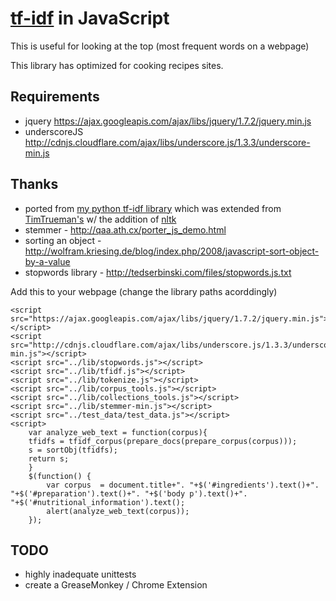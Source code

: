 # [tf-idf](http://en.wikipedia.org/wiki/Tf*idf) in JavaScript

This is useful for looking at the top (most frequent words on a webpage)

This library has optimized for cooking recipes sites. 


## Requirements

* jquery https://ajax.googleapis.com/ajax/libs/jquery/1.7.2/jquery.min.js
* underscoreJS http://cdnjs.cloudflare.com/ajax/libs/underscore.js/1.3.3/underscore-min.js 


## Thanks

* ported from [my python tf-idf library](https://github.com/spatzle/tf-idf) which was extended from [TimTrueman's](https://github.com/timtrueman/tf-idf) w/ the addition of [nltk](http://nltk.org/)
* stemmer - http://qaa.ath.cx/porter_js_demo.html
* sorting an object - http://wolfram.kriesing.de/blog/index.php/2008/javascript-sort-object-by-a-value
* stopwords library - http://tedserbinski.com/files/stopwords.js.txt

Add this to your webpage (change the library paths acorddingly)

	<script src="https://ajax.googleapis.com/ajax/libs/jquery/1.7.2/jquery.min.js"></script>
  	<script src="http://cdnjs.cloudflare.com/ajax/libs/underscore.js/1.3.3/underscore-min.js"></script>
  	<script src="../lib/stopwords.js"></script>
  	<script src="../lib/tfidf.js"></script>
  	<script src="../lib/tokenize.js"></script>
  	<script src="../lib/corpus_tools.js"></script>
  	<script src="../lib/collections_tools.js"></script>
  	<script src="../lib/stemmer-min.js"></script>
  	<script src="../test_data/test_data.js"></script>
  	<script>
    	var analyze_web_text = function(corpus){
        tfidfs = tfidf_corpus(prepare_docs(prepare_corpus(corpus)));
        s = sortObj(tfidfs);
        return s;
    	}
  		$(function() {
        	var corpus  = document.title+". "+$('#ingredients').text()+". "+$('#preparation').text()+". "+$('body p').text()+". "+$('#nutritional_information').text();
        	alert(analyze_web_text(corpus));
    	});
  </script>


## TODO

* highly inadequate unittests
* create a GreaseMonkey / Chrome Extension